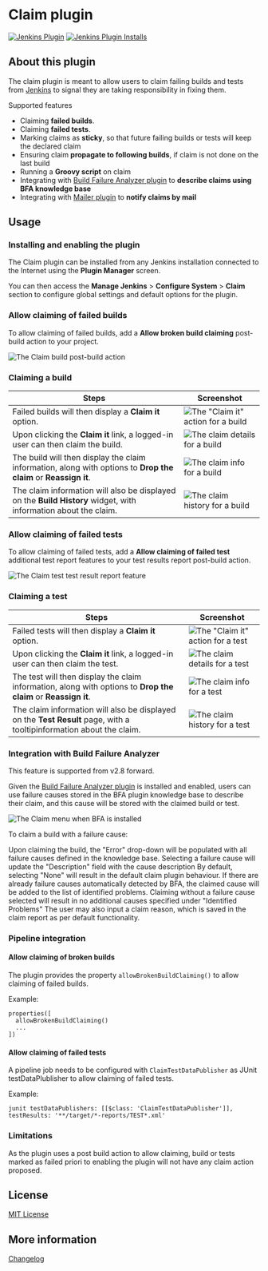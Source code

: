 Claim plugin
====================

[![Jenkins Plugin](https://img.shields.io/jenkins/plugin/v/claim.svg)](https://plugins.jenkins.io/claim)
[![Jenkins Plugin Installs](https://img.shields.io/jenkins/plugin/i/claim.svg?color=blue)](https://plugins.jenkins.io/claim)

## About this plugin

The claim plugin is meant to allow users to claim failing builds and tests from [Jenkins](https://jenkins.io) to signal they are taking responsibility in fixing them.

Supported features

* Claiming **failed builds**.
* Claiming **failed tests**.
* Marking claims as **sticky**, so that future failing builds or tests will keep the declared claim
* Ensuring claim **propagate to following builds**, if claim is not done on the last build
* Running a **Groovy script** on claim
* Integrating with [Build Failure Analyzer plugin] to **describe claims using BFA knowledge base**
* Integrating with [Mailer plugin] to **notify claims by mail**

## Usage

### Installing and enabling the plugin

The Claim plugin can be installed from any Jenkins installation connected to the Internet using the **Plugin Manager** screen.

You can then access the **Manage Jenkins** > **Configure System** > **Claim** section to configure global settings and default options for the plugin.

### Allow claiming of failed builds

To allow claiming of failed builds, add a **Allow broken build claiming** post-build action to your project.

![The Claim build post-build action](./docs/images/build-config-claim.png)

### Claiming a build

Steps | Screenshot
----- | ----------
Failed builds will then display a **Claim it** option. | ![The "Claim it" action for a build](./docs/images/build-claim-action.png)
Upon clicking the **Claim it** link, a logged-in user can then claim the build. | ![The claim details for a build](./docs/images/build-claim-details.png)
The build will then display the claim information, along with options to **Drop the claim** or **Reassign it**. | ![The claim info for a build](./docs/images/build-claim-info.png)
The claim information will also be displayed on the **Build History** widget, with information about the claim. | ![The claim history for a build](./docs/images/build-history-claim-info.png)

### Allow claiming of failed tests

To allow claiming of failed tests, add a **Allow claiming of failed test** additional test report features to your test results report post-build action.

![The Claim test test result report feature](./docs/images/test-config-claim.png)

### Claiming a test

Steps | Screenshot
----- | ----------
Failed tests will then display a **Claim it** option. | ![The "Claim it" action for a test](./docs/images/test-claim-action.png)
Upon clicking the **Claim it** link, a logged-in user can then claim the test. | ![The claim details for a test](./docs/images/test-claim-details.png)
The test will then display the claim information, along with options to **Drop the claim** or **Reassign it**. | ![The claim info for a test](./docs/images/test-claim-info.png)
The claim information will also be displayed on the **Test Result** page, with a tooltipinformation about the claim. | ![The claim history for a test](./docs/images/test-claim-summary.png)

### Integration with Build Failure Analyzer
This feature is supported from v2.8 forward.

Given the [Build Failure Analyzer plugin] is installed and enabled, users can use failure causes stored in the BFA plugin knowledge base to describe their claim, and this cause will be stored with the claimed build or test.

![The Claim menu when BFA is installed](./docs/images/claim-bfa-enabled.png)

To claim a build with a failure cause:

Upon claiming the build, the "Error" drop-down will be populated with all failure causes defined in the knowledge base.
Selecting a failure cause will update the "Description" field with the cause description
By default, selecting "None" will result in the default claim plugin behaviour.
If there are already failure causes automatically detected by BFA, the claimed cause will be added to the list of identified problems.
Claiming without a failure cause selected will result in no additional causes specified under "Identified Problems"
The user may also input a claim reason, which is saved in the claim report as per default functionality.

### Pipeline integration

#### Allow claiming of broken builds

The plugin provides the property `allowBrokenBuildClaiming()` to allow claiming of failed builds.

Example:

```
properties([
  allowBrokenBuildClaiming()
  ...
])
```

#### Allow claiming of failed tests

A pipeline job needs to be configured with `ClaimTestDataPublisher` as JUnit testDataPlublisher to allow claiming of failed tests.

Example:

```
junit testDataPublishers: [[$class: 'ClaimTestDataPublisher']], testResults: '**/target/*-reports/TEST*.xml'
```

### Limitations
As the plugin uses a post build action to allow claiming, build or tests marked as failed priori to enabling the plugin will not have any claim action proposed.

## License

[MIT License](./LICENSE.md)

## More information

[Changelog](./CHANGELOG.md)

[Build Failure Analyzer plugin]: https://plugins.jenkins.io/build-failure-analyzer
[Mailer plugin]: https://plugins.jenkins.io/mailer
